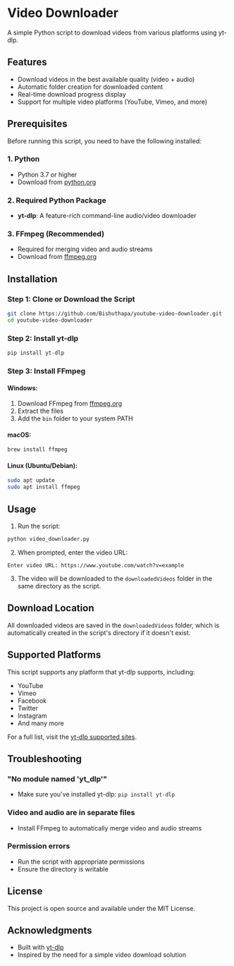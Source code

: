 # Video Downloader

A simple Python script to download videos from various platforms using yt-dlp.

## Features

- Download videos in the best available quality (video + audio)
- Automatic folder creation for downloaded content
- Real-time download progress display
- Support for multiple video platforms (YouTube, Vimeo, and more)

## Prerequisites

Before running this script, you need to have the following installed:

### 1. Python
- Python 3.7 or higher
- Download from [python.org](https://www.python.org/downloads/)

### 2. Required Python Package
- **yt-dlp**: A feature-rich command-line audio/video downloader

### 3. FFmpeg (Recommended)
- Required for merging video and audio streams
- Download from [ffmpeg.org](https://ffmpeg.org/download.html)

## Installation

### Step 1: Clone or Download the Script
```bash
git clone https://github.com/Bishuthapa/youtube-video-downloader.git
cd youtube-video-downloader
```

### Step 2: Install yt-dlp
```bash
pip install yt-dlp
```

### Step 3: Install FFmpeg

#### Windows:
1. Download FFmpeg from [ffmpeg.org](https://ffmpeg.org/download.html)
2. Extract the files
3. Add the `bin` folder to your system PATH

#### macOS:
```bash
brew install ffmpeg
```

#### Linux (Ubuntu/Debian):
```bash
sudo apt update
sudo apt install ffmpeg
```

## Usage

1. Run the script:
```bash
python video_downloader.py
```

2. When prompted, enter the video URL:
```
Enter video URL: https://www.youtube.com/watch?v=example
```

3. The video will be downloaded to the `downloadedVideos` folder in the same directory as the script.

## Download Location

All downloaded videos are saved in the `downloadedVideos` folder, which is automatically created in the script's directory if it doesn't exist.

## Supported Platforms

This script supports any platform that yt-dlp supports, including:
- YouTube
- Vimeo
- Facebook
- Twitter
- Instagram
- And many more

For a full list, visit the [yt-dlp supported sites](https://github.com/yt-dlp/yt-dlp/blob/master/supportedsites.md).

## Troubleshooting

### "No module named 'yt_dlp'"
- Make sure you've installed yt-dlp: `pip install yt-dlp`

### Video and audio are in separate files
- Install FFmpeg to automatically merge video and audio streams

### Permission errors
- Run the script with appropriate permissions
- Ensure the directory is writable

## License

This project is open source and available under the MIT License.

## Acknowledgments

- Built with [yt-dlp](https://github.com/yt-dlp/yt-dlp)
- Inspired by the need for a simple video download solution
